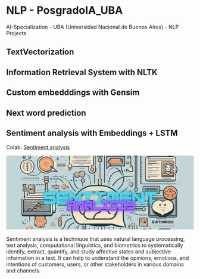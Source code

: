 # NLP - PosgradoIA_UBA

AI-Specialization - UBA (Universidad Nacional de Buenos Aires) - NLP Projects


## TextVectorization

## Information Retrieval System with NLTK

## Custom embedddings with Gensim

## Next word prediction

## Sentiment analysis with Embeddings + LSTM
Colab: [Sentiment analysis](https://github.com/Tincho1902/PosgradoIA/blob/main/5-clothing-ecommerce-reviews.ipynb)

![img1](images/Sentiment%20analisis.jfif)

Sentiment analysis is a technique that uses natural language processing, text analysis, computational linguistics, and biometrics to systematically identify, extract, quantify, and study affective states and subjective information in a text. It can help to understand the opinions, emotions, and intentions of customers, users, or other stakeholders in various domains and channels.


